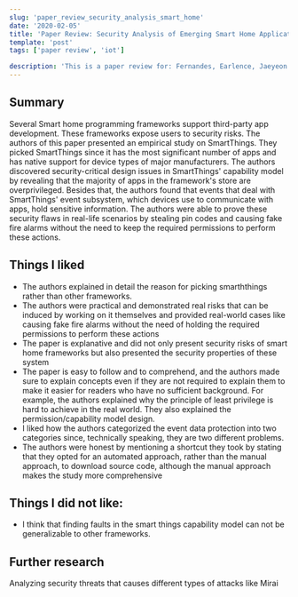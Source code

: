 ```yaml
---
slug: 'paper_review_security_analysis_smart_home'
date: '2020-02-05'
title: 'Paper Review: Security Analysis of Emerging Smart Home Applications'
template: 'post'
tags: ['paper review', 'iot']

description: 'This is a paper review for: Fernandes, Earlence, Jaeyeon Jung, and Atul Prakash. "Security analysis of emerging smart home applications." 2016 IEEE symposium on security and privacy (SP). IEEE, 2016.'
---
```


## Summary

Several Smart home programming frameworks support third-party app development. These frameworks
expose users to security risks. The authors of this paper presented an empirical study on SmartThings.
They picked SmartThings since it has the most significant number of apps and has native support for
device types of major manufacturers. The authors discovered security-critical design issues in
SmartThings' capability model by revealing that the majority of apps in the framework's store are
overprivileged. Besides that, the authors found that events that deal with SmartThings' event
subsystem, which devices use to communicate with apps, hold sensitive information. The authors were
able to prove these security flaws in real-life scenarios by stealing pin codes and causing fake fire alarms
without the need to keep the required permissions to perform these actions.

## Things I liked

- The authors explained in detail the reason for picking smarththings rather than other
  frameworks.
- The authors were practical and demonstrated real risks that can be induced by working on it
  themselves and provided real-world cases like causing fake fire alarms without the need of
  holding the required permissions to perform these actions
- The paper is explanative and did not only present security risks of smart home frameworks but
  also presented the security properties of these system
- The paper is easy to follow and to comprehend, and the authors made sure to explain concepts
  even if they are not required to explain them to make it easier for readers who have no
  sufficient background. For example, the authors explained why the principle of least privilege is
  hard to achieve in the real world. They also explained the permission/capability model design.
- I liked how the authors categorized the event data protection into two categories since,
  technically speaking, they are two different problems.
- The authors were honest by mentioning a shortcut they took by stating that they opted for an
  automated approach, rather than the manual approach, to download source code, although the
  manual approach makes the study more comprehensive

## Things I did not like:

- I think that finding faults in the smart things capability model can not be generalizable to other
  frameworks.

## Further research

Analyzing security threats that causes different types of attacks like Mirai
